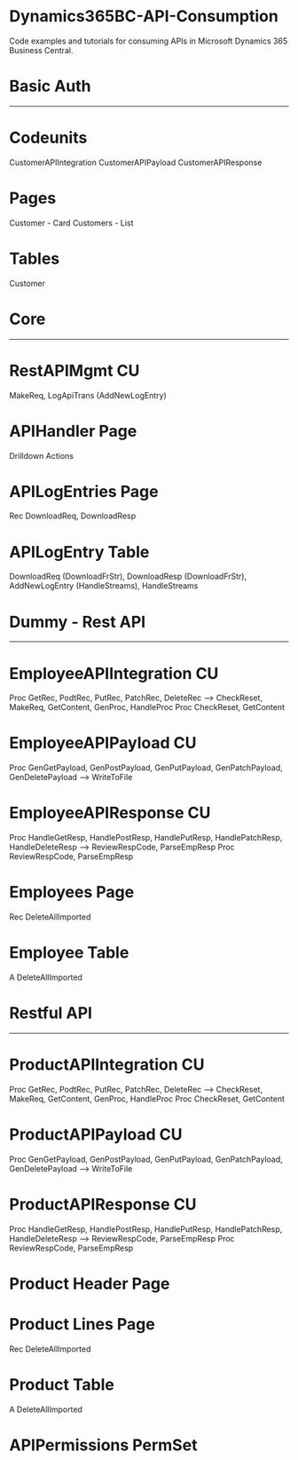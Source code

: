 # Dynamics365BC-API-Consumption
Code examples and tutorials for consuming APIs in Microsoft Dynamics 365 Business Central.

# Basic Auth
------------
# Codeunits 
CustomerAPIIntegration
CustomerAPIPayload
CustomerAPIResponse
# Pages
Customer - Card
Customers - List
# Tables
Customer

# Core
------
# RestAPIMgmt CU
MakeReq, LogApiTrans (AddNewLogEntry)
# APIHandler Page 
Drilldown Actions 
# APILogEntries Page
Rec DownloadReq, DownloadResp
# APILogEntry Table
DownloadReq (DownloadFrStr), DownloadResp (DownloadFrStr), AddNewLogEntry (HandleStreams), HandleStreams

# Dummy - Rest API
------------------
# EmployeeAPIIntegration CU 
Proc GetRec, PodtRec, PutRec, PatchRec, DeleteRec --> CheckReset, MakeReq, GetContent, GenProc, HandleProc
Proc CheckReset, GetContent
# EmployeeAPIPayload CU
Proc GenGetPayload, GenPostPayload, GenPutPayload, GenPatchPayload, GenDeletePayload --> WriteToFile
# EmployeeAPIResponse CU
Proc HandleGetResp, HandlePostResp, HandlePutResp, HandlePatchResp, HandleDeleteResp --> ReviewRespCode, ParseEmpResp
Proc ReviewRespCode, ParseEmpResp
# Employees Page 
Rec DeleteAllImported
# Employee Table
A DeleteAllImported

# Restful API
-------------
# ProductAPIIntegration CU
Proc GetRec, PodtRec, PutRec, PatchRec, DeleteRec --> CheckReset, MakeReq, GetContent, GenProc, HandleProc
Proc CheckReset, GetContent
# ProductAPIPayload CU
Proc GenGetPayload, GenPostPayload, GenPutPayload, GenPatchPayload, GenDeletePayload --> WriteToFile
# ProductAPIResponse CU
Proc HandleGetResp, HandlePostResp, HandlePutResp, HandlePatchResp, HandleDeleteResp --> ReviewRespCode, ParseEmpResp
Proc ReviewRespCode, ParseEmpResp
# Product Header Page
# Product Lines Page
Rec DeleteAllImported
# Product Table
A DeleteAllImported

# APIPermissions PermSet